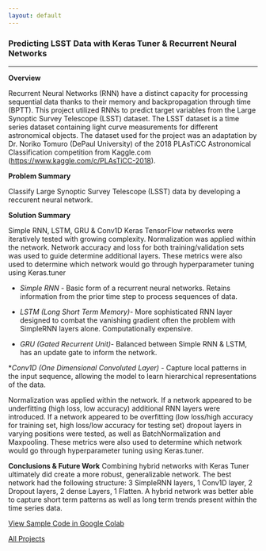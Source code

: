 ```yaml
---
layout: default
---
```


### Predicting LSST Data with Keras Tuner & Recurrent Neural Networks ###
***
__Overview__

Recurrent Neural Networks (RNN) have a distinct capacity for processing sequential data thanks to their memory and backpropagation through time (BPTT). This project utilized RNNs to predict target variables from the Large Synoptic Survey Telescope (LSST) dataset. The LSST dataset is a time series dataset containing light curve measurements for different astronomical objects. The dataset used for the project was an adaptation by Dr. Noriko Tomuro (DePaul University) of the 2018 PLAsTiCC Astronomical Classification competition from Kaggle.com (https://www.kaggle.com/c/PLAsTiCC-2018).  

__Problem Summary__

Classify Large Synoptic Survey Telescope (LSST) data by developing a reccurent neural network. 

__Solution Summary__

Simple RNN, LSTM, GRU & Conv1D Keras TensorFlow networks were iteratively tested with growing complexity. Normalization was applied within the network. Network accuracy and loss for both training/validation sets was used to guide determine additional layers. These metrics were also used to determine which network would go through hyperparameter tuning using Keras.tuner

* _Simple RNN_ - Basic form of a recurrent neural networks. Retains information from the prior time step to process sequences of data. 

* _LSTM (Long Short Term Memory)_- More sophisticated RNN layer designed to combat the vanishing gradient often the problem with SimpleRNN layers alone. Computationally expensive. 

* _GRU (Gated Recurrent Unit)_- Balanced between Simple RNN & LSTM, has an update gate to inform the network. 

*_Conv1D (One Dimensional Convoluted Layer)_ - Capture local patterns in the input sequence, allowing the model to learn hierarchical representations of the data.

Normalization was applied within the network. If a network appeared to be underfitting (high loss, low accuracy) additional RNN layers were introduced. If a network appeared to be overfitting (low loss/high
accuracy for training set, high loss/low accuracy for testing set) dropout layers in varying positions were tested, as well as BatchNormalization and Maxpooling. These metrics were also used to determine which network would go through hyperparameter tuning using Keras.tuner. 

__Conclusions & Future Work__
Combining hybrid networks with Keras Tuner ultimately did create a more robust, generalizable network. The best network had the following structure: 3 SimpleRNN layers, 1 Conv1D layer, 2 Dropout layers, 2 dense Layers, 1 Flatten. A hybrid network was better able to capture short term patterns as well as long term trends present within the time series data. 

[View Sample Code in Google Colab](https://colab.research.google.com/drive/1Omal3X0fSY9rjPrzb3GDtFtpzwWer8hy?usp=sharing)

[All Projects](/index.html)
